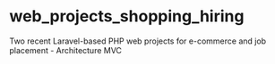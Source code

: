 # web_projects_shopping_hiring
Two recent Laravel-based PHP web projects for e-commerce and job placement - Architecture MVC
